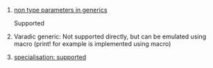  1. [non type parameters in generics](https://www.google.com/amp/s/amp.reddit.com/r/rust/comments/jy95xq/what_are_const_generics/)
    
    Supported

 2. Varadic generic: Not supported directly, but can be emulated using macro (print! for example is implemented using macro)
 3. [specialisation: supported](https://doc.rust-lang.org/book/ch10-02-traits.html#using-trait-bounds-to-conditionally-implement-methods)
